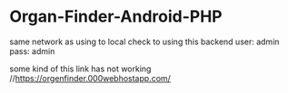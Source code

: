 # Organ-Finder-Android-PHP 
same network as using to local
check to using this backend 
user: admin 
pass: admin

some kind of this link has not working
//https://orgenfinder.000webhostapp.com/
